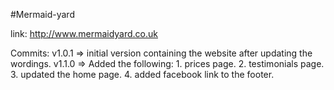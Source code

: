 #Mermaid-yard

link: http://www.mermaidyard.co.uk

Commits:
	v1.0.1 => initial version containing the website after updating the wordings.
	v1.1.0 => Added the following:
				1. prices page.
				2. testimonials page.
				3. updated the home page.
				4. added facebook link to the footer.